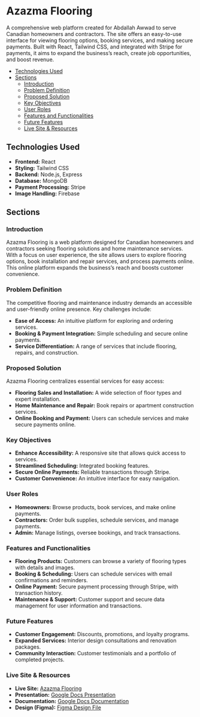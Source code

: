 # Azazma Flooring

A comprehensive web platform created for Abdallah Awwad to serve Canadian homeowners and contractors. The site offers an easy-to-use interface for viewing flooring options, booking services, and making secure payments. Built with React, Tailwind CSS, and integrated with Stripe for payments, it aims to expand the business’s reach, create job opportunities, and boost revenue.

- [Technologies Used](#technologies-used)
- [Sections](#sections)
  - [Introduction](#introduction)
  - [Problem Definition](#problem-definition)
  - [Proposed Solution](#proposed-solution)
  - [Key Objectives](#key-objectives)
  - [User Roles](#user-roles)
  - [Features and Functionalities](#features-and-functionalities)
  - [Future Features](#future-features)
  - [Live Site & Resources](#live-site--resources)

## Technologies Used

- **Frontend:** React
- **Styling:** Tailwind CSS
- **Backend:** Node.js, Express
- **Database:** MongoDB
- **Payment Processing:** Stripe
- **Image Handling:** Firebase

## Sections

### Introduction

Azazma Flooring is a web platform designed for Canadian homeowners and contractors seeking flooring solutions and home maintenance services. With a focus on user experience, the site allows users to explore flooring options, book installation and repair services, and process payments online. This online platform expands the business’s reach and boosts customer convenience.

### Problem Definition

The competitive flooring and maintenance industry demands an accessible and user-friendly online presence. Key challenges include:

- **Ease of Access:** An intuitive platform for exploring and ordering services.
- **Booking & Payment Integration:** Simple scheduling and secure online payments.
- **Service Differentiation:** A range of services that include flooring, repairs, and construction.

### Proposed Solution

Azazma Flooring centralizes essential services for easy access:

- **Flooring Sales and Installation:** A wide selection of floor types and expert installation.
- **Home Maintenance and Repair:** Book repairs or apartment construction services.
- **Online Booking and Payment:** Users can schedule services and make secure payments online.

### Key Objectives

- **Enhance Accessibility:** A responsive site that allows quick access to services.
- **Streamlined Scheduling:** Integrated booking features.
- **Secure Online Payments:** Reliable transactions through Stripe.
- **Customer Convenience:** An intuitive interface for easy navigation.

### User Roles

- **Homeowners:** Browse products, book services, and make online payments.
- **Contractors:** Order bulk supplies, schedule services, and manage payments.
- **Admin:** Manage listings, oversee bookings, and track transactions.

### Features and Functionalities

- **Flooring Products:** Customers can browse a variety of flooring types with details and images.
- **Booking & Scheduling:** Users can schedule services with email confirmations and reminders.
- **Online Payment:** Secure payment processing through Stripe, with transaction history.
- **Maintenance & Support:** Customer support and secure data management for user information and transactions.

### Future Features

- **Customer Engagement:** Discounts, promotions, and loyalty programs.
- **Expanded Services:** Interior design consultations and renovation packages.
- **Community Interaction:** Customer testimonials and a portfolio of completed projects.

### Live Site & Resources

- **Live Site:** [Azazma Flooring](https://example.com)
- **Presentation:** [Google Docs Presentation](https://example.com)
- **Documentation:** [Google Docs Documentation](https://example.com)
- **Design (Figma):** [Figma Design File](https://example.com)
